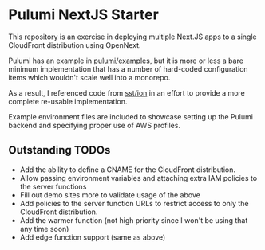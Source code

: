 # Pulumi NextJS Starter

This repository is an exercise in deploying multiple Next.JS apps to a single
CloudFront distribution using OpenNext.

Pulumi has an example in [pulumi/examples](https://github.com/pulumi/examples/tree/master/aws-ts-nextjs),
but it is more or less a bare minimum implementation that has a number of
hard-coded configuration items which wouldn't scale well into a monorepo.

As a result, I referenced code from [sst/ion](https://github.com/sst/ion/blob/dev/platform/src/components/aws/nextjs.ts)
in an effort to provide a more complete re-usable implementation.

Example environment files are included to showcase setting up the Pulumi
backend and specifying proper use of AWS profiles.

## Outstanding TODOs
- Add the ability to define a CNAME for the CloudFront distribution.
- Allow passing environment variables and attaching extra IAM policies to the server functions
- Fill out demo sites more to validate usage of the above
- Add policies to the server function URLs to restrict access to only the
  CloudFront distribution.
- Add the warmer function (not high priority since I won't be using that any time soon)
- Add edge function support (same as above)
